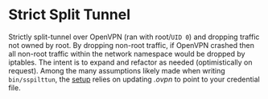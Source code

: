 # Strict Split Tunnel
Strictly split-tunnel over OpenVPN (ran with root/`UID 0`) and dropping traffic not owned by root. By dropping non-root traffic, if OpenVPN crashed then all non-root traffic within the network namespace would be dropped by iptables. The intent is to expand and refactor as needed (optimistically on request). Among the many assumptions likely made when writing `bin/sspilttun`, the [setup](https://www.ivpn.net/setup/gnu-linux-terminal.html) relies on updating *.ovpn* to point to your credential file.
